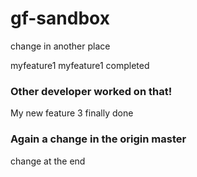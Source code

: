 # gf-sandbox
change in another place

myfeature1
myfeature1 completed
### Other developer worked on that!
My new feature 3 finally done
### Again a change in the origin master

change at the end


